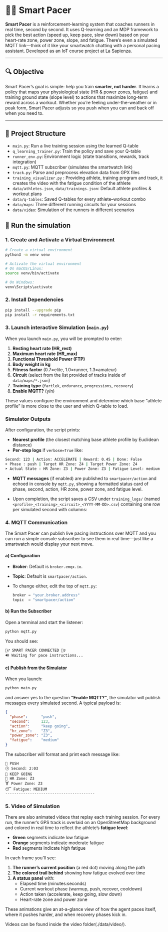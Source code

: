 
# 🏃‍♂️ Smart Pacer

**Smart Pacer** is a reinforcement-learning system that coaches runners in real time, second by second. It uses Q-learning and an MDP framework to pick the best action (speed up, keep pace, slow down) based on your heart-rate zone, power zone, slope, and fatigue.
There’s even a simulated MQTT link—think of it like your smartwatch chatting with a personal pacing assistant.
Developed as an IoT course project at La Sapienza.

---

## 🔍 Objective

Smart Pacer’s goal is simple: help you train **smarter, not harder**. It learns a policy that maps your physiological state (HR & power zones, fatigue) and training ground state (slope level) to actions that maximize long-term reward across a workout. Whether you’re feeling under-the-weather or in peak form, Smart Pacer adjusts so you push when you can and back off when you need to.

---

## 📁 Project Structure

- `main.py`: Run a live training session using the learned Q-table
- `q_learning_trainer.py`: Train the policy and save your Q-table
- `runner_env.py`: Environment logic (state transitions, rewards, track integration)
- `mqtt.py`: MQTT subscriber (simulates the smartwatch link)
- `track.py`: Parse and preprocess elevation data from GPX files
- `training_visualizer.py` : Providing athlete, training program and track, it creates the video with the fatigue condition of the athlete
- `data/athletes.json`, `data/trainings.json`: Default athlete profiles & workout plans
- `data/q-tables`: Saved Q-tables for every athlete–workout combo
- `data/maps`: Three different running circuits for your sessions
- `data/video`: Simulation of the runners in different scenarios

## 🚀 Run the simulation

### 1. Create and Activate a Virtual Environment

```bash
# Create a virtual environment
python3 -m venv venv

# Activate the virtual environment
# On macOS/Linux:
source venv/bin/activate

# On Windows:
venv\Scripts\activate
```

### 2. Install Dependencies

```bash
pip install --upgrade pip
pip install -r requirements.txt
```

### 3. Launch interactive Simulation (`main.py`)

When you launch `main.py`, you will be prompted to enter:

1. **Resting heart rate (HR_rest)**  
2. **Maximum heart rate (HR_max)**  
3. **Functional Threshold Power (FTP)**  
4. **Body weight in kg**  
5. **Fitness factor** (0.7=elite, 1.0=runner, 1.3=amateur)  
6. **Circuit** (select from the list provided of tracks inside of `data/maps/*.json`) 
7. **Training type** (`fartlek`, `endurance`, `progressions`, `recovery`)  
8. **Enable MQTT?** (y/n)

These values configure the environment and determine which base “athlete profile” is more close to the user and which Q-table to load.

### Simulator Outputs
After configuration, the script prints:

- **Nearest profile** (the closest matching base athlete profile by Euclidean distance)  
- **Per‐step logs** if `verbose=True` like:

```bash
Second: 123 | Action: ACCELERATE | Reward: 0.45 | Done: False
➤ Phase : push | Target HR Zone: Z4 | Target Power Zone: Z4
➤ Actual State : HR Zone: Z3 | Power Zone: Z3 | Fatigue Level: medium | Slope Level: uphill
```

- **MQTT messages** (if enabled) are published to `smartpacer/action` and echoed in console by `mqtt.py`, showing a formatted status card of phase, second, action, HR zone, power zone, and fatigue level.

- Upon completion, the script saves a CSV under `training_logs/` (named `<profile>_<training>_<circuit>_<YYYY-MM-DD>.csv`) containing one row per simulated second with columns:


### 4. MQTT Communication

The Smart Pacer can publish live pacing instructions over MQTT and you can run a simple console subscriber to see them in real time—just like a smartwatch would display your next move.

#### a) Configuration

- **Broker**: Default is `broker.emqx.io`.
- **Topic**: Default is `smartpacer/action`.
- To change either, edit the top of `mqtt.py`:

  ```python
  broker = "your.broker.address"
  topic  = "smartpacer/action"
  ```

#### b) Run the Subscriber

Open a terminal and start the listener:

```bash
python mqtt.py
```

You should see:

```
🏃‍♂️ SMART PACER CONNECTED 🏃‍♀️
🔊 Waiting for pace instructions...
```

#### c) Publish from the Simulator

When you launch:

```bash
python main.py
```

and answer yes to the question **“Enable MQTT?”**, the simulator will publish messages every simulated second. A typical payload is:

```json
{
  "phase":      "push",
  "second":     123,
  "action":     "keep going",
  "hr_zone":    "Z3",
  "power_zone": "Z3",
  "fatigue":    "medium"
}
```

The subscriber will format and print each message like:

```
💨 PUSH
🕒 Second: 2:03
🔄 KEEP GOING
💓 HR Zone: Z3
🏋️ Power Zone: Z3
😴 Fatigue: MEDIUM
----------------------------------------
```


### 5. Video of Simulation
There are also animated videos that replay each training session. For every run, the runner’s GPS track is overlaid on an OpenStreetMap background and colored in real time to reflect the athlete’s **fatigue level**:

- **Green** segments indicate low fatigue  
- **Orange** segments indicate moderate fatigue  
- **Red** segments indicate high fatigue  

In each frame you’ll see:
1. **The runner’s current position** (a red dot) moving along the path  
2. **The colored trail behind** showing how fatigue evolved over time  
3. **A status panel** with:
   - Elapsed time (minutes:seconds)  
   - Current workout phase (warmup, push, recover, cooldown)  
   - Action taken (accelerate, keep going, slow down)  
   - Heart-rate zone and power zone  

These animations give an at-a-glance view of how the agent paces itself, where it pushes harder, and when recovery phases kick in.  

Videos can be found inside the video folder(./data/video/).
